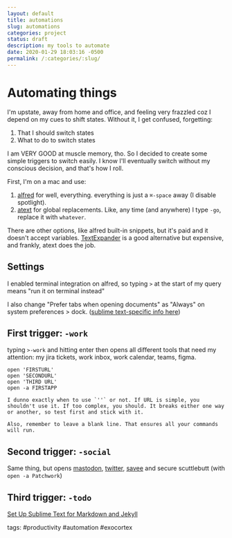 ```yaml
---
layout: default
title: automations
slug: automations
categories: project
status: draft
description: my tools to automate
date: 2020-01-29 18:03:16 -0500
permalink: /:categories/:slug/
---
```

# Automating things

I'm upstate, away from home and office, and feeling very frazzled coz I depend on my cues to shift states. Without it, I get confused, forgetting:

1. That I should switch states
2. What to do to switch states

I am VERY GOOD at muscle memory, tho. So I decided to create some simple triggers to switch easily. I know I'll eventually switch without my conscious decision, and that's how I roll.

First, I'm on a mac and use:

1. [alfred](https://www.alfredapp.com/) for well, everything. everything is just a `⌘-space` away (I disable spotlight). 
1. [atext](https://www.trankynam.com/atext/) for global replacements. Like, any time (and anywhere) I type `-go`, replace it with `whatever`. 

There are other options, like alfred built-in snippets, but it's paid and it doesn't accept variables. [TextExpander](https://textexpander.com/) is a good alternative but expensive, and frankly, atext does the job.

## Settings

I enabled terminal integration on alfred, so typing `>` at the start of my query means "run it on terminal instead"

I also change "Prefer tabs when opening documents" as "Always" on system preferences > dock. ([sublime text-specific info here](https://medium.com/@panjeh/open-files-projects-folders-in-sublime-text-3-in-a-new-super-tab-in-the-same-window-on-mac-os-5d44254927eb))


## First trigger: `-work`

typing `>-work` and hitting enter then opens all different tools that need my attention: my jira tickets, work inbox, work calendar, teams, figma.

```
open 'FIRSTURL'
open 'SECONDURL'
open 'THIRD URL'
open -a FIRSTAPP

```

	I dunno exactly when to use `''` or not. If URL is simple, you shouldn't use it. If too complex, you should. It breaks either one way or another, so test first and stick with it.
	
	Also, remember to leave a blank line. That ensures all your commands will run.

## Second trigger: `-social`

Same thing, but opens [mastodon](https://mastodon.social/), [twitter](https://twitter.com), [savee](https://savee.it) and secure scuttlebutt (with `open -a Patchwork`)

## Third trigger: `-todo`

[Set Up Sublime Text for Markdown and Jekyll](https://lynn9388.github.io/2019/07/27/set-up-sublime-text-for-markdown-and-jekyll.html)

tags: #productivity #automation #exocortex